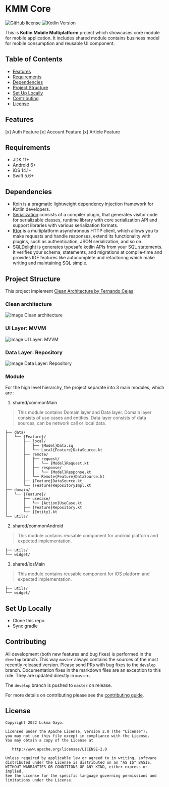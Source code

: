 # KMM Core

[![GitHub license](https://img.shields.io/badge/license-Apache%20License%202.0-blue.svg?style=flat)](http://www.apache.org/licenses/LICENSE-2.0) ![Kotlin Version](https://img.shields.io/badge/kotlin-v1.6.21-F88909?style=flat&logo=kotlin)

This is **Kotlin Mobile Multiplatform** project which showcases core module for mobile application. It includes shared module contains business model for mobile consumption and reusable UI component.

## Table of Contents
- [Features](#features)
- [Requirements](#requirements)
- [Dependencies](#dependencies)
- [Project Structure](#project-structure)
- [Set Up Locally](#set-up-locally)
- [Contributing](#contributing)
- [License](#license)

## Features
[x] Auth Feature
[x] Account Feature
[x] Article Feature

## Requirements
- JDK 11+
- Android 6+
- iOS 14.1+
- Swift 5.6+

## Dependencies
- [Koin](https://insert-koin.io) is a pragmatic lightweight dependency injection framework for Kotlin developers.
- [Serialization](https://kotlinlang.org/docs/serialization.html) consists of a compiler plugin, that generates visitor code for serializable classes, runtime library with core serialization API and support libraries with various serialization formats.
- [Ktor](https://ktor.io) is a multiplatform asynchronous HTTP client, which allows you to make requests and handle responses, extend its functionality with plugins, such as authentication, JSON serialization, and so on.
- [SQLDelight](https://cashapp.github.io/sqldelight) is generates typesafe kotlin APIs from your SQL statements. It verifies your schema, statements, and migrations at compile-time and provides IDE features like autocomplete and refactoring which make writing and maintaining SQL simple.

## Project Structure

This project implement [Clean Architecture by Fernando Cejas](https://fernandocejas.com/2018/05/07/architecting-android-reloaded)

### Clean architecture
![Image Clean architecture](https://raw.githubusercontent.com/android10/Sample-Data/master/Android-CleanArchitecture-Kotlin/architecture/clean_architecture_reloaded_main.png)

### UI Layer: MVVM
![Image UI Layer: MVVM](https://raw.githubusercontent.com/android10/Sample-Data/master/Android-CleanArchitecture-Kotlin/architecture/clean_architecture_reloaded_mvvm_app.png)

### Data Layer: Repository
![Image Data Layer: Repository](https://raw.githubusercontent.com/android10/Sample-Data/master/Android-CleanArchitecture-Kotlin/architecture/clean_archictecture_reloaded_repository.png)

### Module
For the high level hierarchy, the project separate into 3 main modules, which are :

1. shared/commonMain
> This module contains Domain layer and Data layer. Domain layer consists of use cases and entities. Data layer consists of data sources, can be network call or local data.
```
├── data/
│   └── {Feature}/
│       ├── local/
│       │   ├── {Model}Data.sq
│       │   └── Local{Feature}DataSource.kt
│       ├── remote/
│       │   ├── request/
│       │   │   └── {Model}Request.kt
│       │   ├── response/
│       │   │   └── {Model}Response.kt
│       │   └── Remote{Feature}DataSource.kt
│       ├── {Feature}DataSource.kt
│       └── {Feature}RepositoryImpl.kt
├── domain/
│   └── {Feature}/
│       ├── usecase/
│       │   └── {Action}UseCase.kt
│       ├── {Feature}Repository.kt
│       └── {Entity}.kt
└── utils/
```

2. shared/commonAndroid
> This module contains reusable component for android platform and expected implementation.
```
├── utils/
└── widget/
```

3. shared/iosMain
> This module contains reusable component for iOS platform and expected implementation.
```
├── utils/
└── widget/
```

## Set Up Locally
- Clone this repo
- Sync gradle

## Contributing
All development (both new features and bug fixes) is performed in the `develop` branch. This way `master` always contains the sources of the most recently released version. Please send PRs with bug fixes to the `develop` branch. Documentation fixes in the markdown files are an exception to this rule. They are updated directly in `master`.

The `develop` branch is pushed to `master` on release.

For more details on contributing please see the [contributing guide](CONTRIBUTING.md).


## License

    Copyright 2022 Lukma Gayo.

    Licensed under the Apache License, Version 2.0 (the "License");
    you may not use this file except in compliance with the License.
    You may obtain a copy of the License at

       http://www.apache.org/licenses/LICENSE-2.0

    Unless required by applicable law or agreed to in writing, software
    distributed under the License is distributed on an "AS IS" BASIS,
    WITHOUT WARRANTIES OR CONDITIONS OF ANY KIND, either express or implied.
    See the License for the specific language governing permissions and
    limitations under the License.
